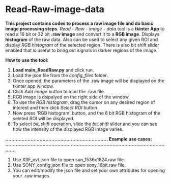 # Read-Raw-image-data
**This  project contains codes to process a raw image file and do basic image processing steps.**
*Read - Raw - image - data* tool is a **tkinter App** to read a  16 bit or 32 bit **.raw image** and convert it to a **RGB image**.
Displays **histogram** of the raw data.
Also can be used to select any given ROI and display *RGB histogram* of the selected region.
There is also bit shift slider enabled that is useful to bring out signals in darker regions of the image.

**How to use the tool:**  

1. **Load main_ReadRaw.py** and click run.
2. Load the json file from the *config_files* folder.
3. Once opened, the parameters of the .raw image will be displayed on the tkinter app window.
4. Click *Add image* button to load the .raw file.
5. RGB image is dsipalyed on the right side of the window.
6. To use the *RGB histogram*, drag the cursor on any desired region of interest and then click *Select ROI* button. 
7. Now press 'RGB histogram' button, and the 8 bit RGB histogram of the seleted ROI will be displayed.
8. To select *bit_shift* operation, slide the *bit_shift* slider and you can see how the intensity of the displayed RGB image varies.

**.....................................................................
Example use cases: ..................................................................................................................**

1. Use X3F_ovt.json file to open sun_1536x1824.raw file.
2. Use SONY_config.json file to open sony_16bit.raw file.
3. You can edit/modify the json file and set your own attributes for opening your .raw images.
